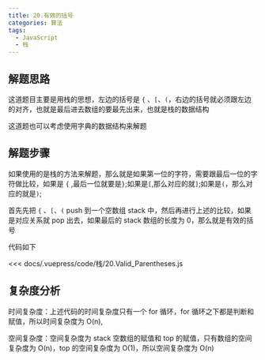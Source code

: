 ```yaml
---
title: 20.有效的括号
categories: 算法
tags:
  - JavaScript
  - 栈
---
```


## 解题思路

这道题目主要是用栈的思想，左边的括号是 `{` 、`[`、`(`，右边的括号就必须跟左边的对齐，也就是最后进去数组的要最先出来，也就是栈的数据结构

这道题也可以考虑使用字典的数据结构来解题

## 解题步骤

如果使用的是栈的方法来解题，那么就是如果第一位的字符，需要跟最后一位的字符做比较，如果是 `{` ,最后一位就要是`}`;如果是`[`,那么对应的就`]`;如果是`(`，那么对应的就是`)`;

首先先把 `{` 、`[`、`(` push 到一个空数组 stack 中，然后再进行上述的比较，如果是对应关系就 pop 出去，如果最后的 stack 数组的长度为 0，那么就是有效的括号

代码如下

<<< docs/.vuepress/code/栈/20.Valid_Parentheses.js

## 复杂度分析

时间复杂度：上述代码的时间复杂度只有一个 for 循环，for 循环之下都是判断和赋值，所以时间复杂度为 O(n),

空间复杂度：空间复杂度为 stack 空数组的赋值和 top 的赋值，只有数组的空间复杂度为 O(n)，top 的空间复杂度为 O(1)，所以空间复杂度为 O(n)
